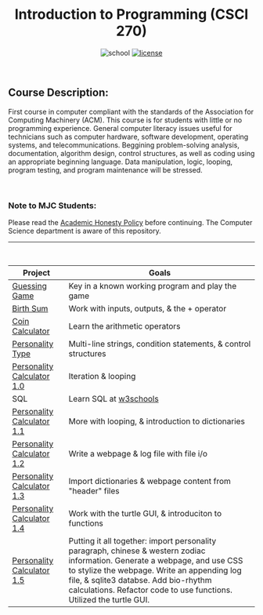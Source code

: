 <div align="center">

# Introduction to Programming (CSCI 270)

![school][school-badge]
[![license][license-badge]][&copy]

</div>

<!-- badge info -->
[school-badge]:https://img.shields.io/badge/MJC-CSci%20270-silver?labelColor=midnightblue&style=for-the-badge
[license-badge]:https://img.shields.io/github/license/parasiticfrisk/basic-cognitive-process?color=informational&&style=for-the-badge
[&copy]:LICENSE "MIT License"

<br>

## Course Description:
First course in computer compliant with the standards of the Association for Computing Machinery (ACM). This course is for students with little or no programming experience. General computer literacy issues useful for technicians such as computer hardware, software development, operating systems, and telecommunications. Beggining problem-solving analysis, documentation, algorithm design, control structures, as well as coding using an appropriate beginning language. Data manipulation, logic, looping, program testing, and program maintenance will be stressed.

<br>

### Note to MJC Students:
Please read the [Academic Honesty Policy](AcademicHonestyPolicy) before continuing. The Computer Science department is aware of this repository.

---
<br>

| Project                             | Goals                                                                                                                                                                                                                                                                                      |
| ----------------------------------- | ------------------------------------------------------------------------------------------------------------------------------------------------------------------------------------------------------------------------------------------------------------------------------------------ |
| [Guessing Game][lab01]              | Key in a known working program and play the game                                                                                                                                                                                                                                           |
| [Birth Sum][lab02]                  | Work with inputs, outputs, & the + operator                                                                                                                                                                                                                                                |
| [Coin Calculator][lab03]            | Learn the arithmetic operators                                                                                                                                                                                                                                                             |
| [Personality Type][lab04]           | Multi-line strings, condition statements, & control structures                                                                                                                                                                                                                             |
| [Personality Calculator 1.0][lab05] | Iteration & looping                                                                                                                                                                                                                                                                        |
| SQL                                 | Learn SQL at [w3schools](https://www.w3schools.com/sql/default.asp)                                                                                                                                                                                                                        |
| [Personality Calculator 1.1][lab07] | More with looping, & introduction to dictionaries                                                                                                                                                                                                                                          |
| [Personality Calculator 1.2][lab08] | Write a webpage & log file with file i/o                                                                                                                                                                                                                                                   |
| [Personality Calculator 1.3][lab09] | Import dictionaries & webpage content from "header" files                                                                                                                                                                                                                                  |
| [Personality Calculator 1.4][lab10] | Work with the turtle GUI, & introduciton to functions                                                                                                                                                                                                                                      |
| [Personality Calculator 1.5][lab11] | Putting it all together: import personality paragraph, chinese & western zodiac information. Generate a webpage, and use CSS to stylize the webpage. Write an appending log file, & sqlite3 databse. Add bio-rhythm calculations. Refactor code to use functions. Utilized the turtle GUI. |

<!-- lab quick links -->
[lab01]:labs/lab01/guessing_game.py "Guess Game"
[lab02]:labs/lab02/birth_sum.py "Birth Sum"
[lab03]:labs/lab03/coin_calculator.py "Coin Calculator"
[lab04]:labs/lab04/personality_type.py "Personality Type"
[lab05]:labs/lab05/personality_calculator.py "Personality Calculator"
[lab07]:labs/lab07/personality_calculator.py "Personality Calculator 1.1"
[lab08]:labs/lab08/personality_calculator.py "Personality Calculator 1.2"
[lab09]:labs/lab09/ "Personality Calculator 1.3"
[lab10]:labs/lab10/ "Personality Calculator 1.4"
[lab11]:labs/lab11/ "Final Project"